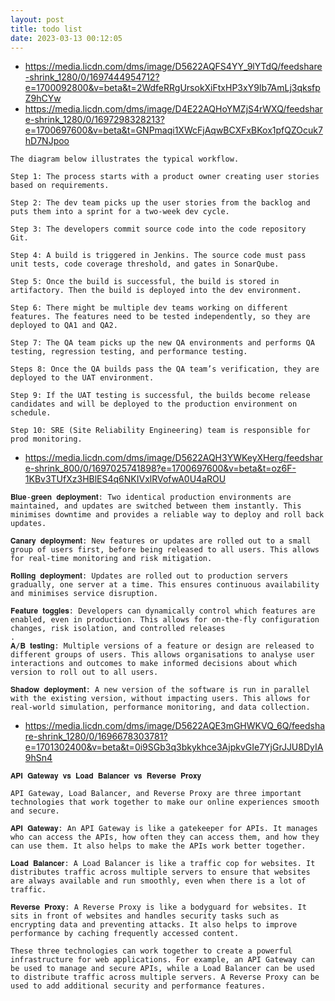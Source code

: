 ```yaml
---
layout: post
title: todo list
date: 2023-03-13 00:12:05
---
```


- https://media.licdn.com/dms/image/D5622AQFS4YY_9lYTdQ/feedshare-shrink_1280/0/1697444954712?e=1700092800&v=beta&t=2WdfeRRgUrsokXiFtxHP3xY9Ib7AmLj3qksfpZ9hCYw
- https://media.licdn.com/dms/image/D4E22AQHoYMZjS4rWXQ/feedshare-shrink_1280/0/1697298328213?e=1700697600&v=beta&t=GNPmaqi1XWcFjAqwBCXFxBKox1pfQZOcuk7hD7NJpoo

```
The diagram below illustrates the typical workflow.

Step 1: The process starts with a product owner creating user stories based on requirements.

Step 2: The dev team picks up the user stories from the backlog and puts them into a sprint for a two-week dev cycle.

Step 3: The developers commit source code into the code repository Git.

Step 4: A build is triggered in Jenkins. The source code must pass unit tests, code coverage threshold, and gates in SonarQube.

Step 5: Once the build is successful, the build is stored in artifactory. Then the build is deployed into the dev environment.

Step 6: There might be multiple dev teams working on different features. The features need to be tested independently, so they are deployed to QA1 and QA2.

Step 7: The QA team picks up the new QA environments and performs QA testing, regression testing, and performance testing.

Steps 8: Once the QA builds pass the QA team’s verification, they are deployed to the UAT environment.

Step 9: If the UAT testing is successful, the builds become release candidates and will be deployed to the production environment on schedule.

Step 10: SRE (Site Reliability Engineering) team is responsible for prod monitoring.
```

- https://media.licdn.com/dms/image/D5622AQH3YWKeyXHerg/feedshare-shrink_800/0/1697025741898?e=1700697600&v=beta&t=oz6F-1KBv3TUfXz3HBlES4q6NKIVxlRVofwA0U4aROU

```
𝐁𝐥𝐮𝐞-𝐠𝐫𝐞𝐞𝐧 𝐝𝐞𝐩𝐥𝐨𝐲𝐦𝐞𝐧𝐭: Two identical production environments are maintained, and updates are switched between them instantly. This minimises downtime and provides a reliable way to deploy and roll back updates.

𝐂𝐚𝐧𝐚𝐫𝐲 𝐝𝐞𝐩𝐥𝐨𝐲𝐦𝐞𝐧𝐭: New features or updates are rolled out to a small group of users first, before being released to all users. This allows for real-time monitoring and risk mitigation.

𝐑𝐨𝐥𝐥𝐢𝐧𝐠 𝐝𝐞𝐩𝐥𝐨𝐲𝐦𝐞𝐧𝐭: Updates are rolled out to production servers gradually, one server at a time. This ensures continuous availability and minimises service disruption.

𝐅𝐞𝐚𝐭𝐮𝐫𝐞 𝐭𝐨𝐠𝐠𝐥𝐞𝐬: Developers can dynamically control which features are enabled, even in production. This allows for on-the-fly configuration changes, risk isolation, and controlled releases
.
𝐀/𝐁 𝐭𝐞𝐬𝐭𝐢𝐧𝐠: Multiple versions of a feature or design are released to different groups of users. This allows organisations to analyse user interactions and outcomes to make informed decisions about which version to roll out to all users.

𝐒𝐡𝐚𝐝𝐨𝐰 𝐝𝐞𝐩𝐥𝐨𝐲𝐦𝐞𝐧𝐭: A new version of the software is run in parallel with the existing version, without impacting users. This allows for real-world simulation, performance monitoring, and data collection.

```

- https://media.licdn.com/dms/image/D5622AQE3mGHWKVQ_6Q/feedshare-shrink_1280/0/1696678303781?e=1701302400&v=beta&t=0i9SGb3q3bkykhce3AjpkvGIe7YjGrJJU8DyIA9hSn4

```
𝐀𝐏𝐈 𝐆𝐚𝐭𝐞𝐰𝐚𝐲 𝐯𝐬 𝐋𝐨𝐚𝐝 𝐁𝐚𝐥𝐚𝐧𝐜𝐞𝐫 𝐯𝐬 𝐑𝐞𝐯𝐞𝐫𝐬𝐞 𝐏𝐫𝐨𝐱𝐲

API Gateway, Load Balancer, and Reverse Proxy are three important technologies that work together to make our online experiences smooth and secure.

𝐀𝐏𝐈 𝐆𝐚𝐭𝐞𝐰𝐚𝐲: An API Gateway is like a gatekeeper for APIs. It manages who can access the APIs, how often they can access them, and how they can use them. It also helps to make the APIs work better together.

𝐋𝐨𝐚𝐝 𝐁𝐚𝐥𝐚𝐧𝐜𝐞𝐫: A Load Balancer is like a traffic cop for websites. It distributes traffic across multiple servers to ensure that websites are always available and run smoothly, even when there is a lot of traffic.

𝐑𝐞𝐯𝐞𝐫𝐬𝐞 𝐏𝐫𝐨𝐱𝐲: A Reverse Proxy is like a bodyguard for websites. It sits in front of websites and handles security tasks such as encrypting data and preventing attacks. It also helps to improve performance by caching frequently accessed content.

These three technologies can work together to create a powerful infrastructure for web applications. For example, an API Gateway can be used to manage and secure APIs, while a Load Balancer can be used to distribute traffic across multiple servers. A Reverse Proxy can be used to add additional security and performance features.
```
